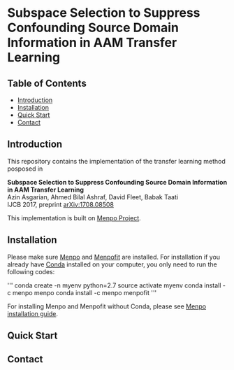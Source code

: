 # Subspace Selection to Suppress Confounding Source Domain Information in AAM Transfer Learning


## Table of Contents 
- [Introduction](#Introduction) 
- [Installation](#Installation)
- [Quick Start](#Quick_Start)
- [Contact](#Contact)



## Introduction

This repository contains the implementation of the transfer learning method posposed in 

**Subspace Selection to Suppress Confounding Source Domain Information in AAM Transfer Learning**    
Azin Asgarian, Ahmed Bilal Ashraf, David Fleet, Babak Taati   
IJCB 2017, preprint [arXiv:1708.08508](https://arxiv.org/abs/1708.08508)   

This implementation is built on [Menpo Project](https://github.com/menpo).

## Installation
Please make sure [Menpo](https://github.com/menpo/menpo) and [Menpofit](https://github.com/menpo/menpofit) are installed. For installation if you already have [Conda](https://conda.io/miniconda.html) installed on your computer, you only need to run the following codes:   

'''
conda create -n myenv python=2.7
source activate myenv
conda install -c menpo menpo
conda install -c menpo menpofit
'''   
   
For installing Menpo and Menpofit without Conda, please see [Menpo installation guide](http://www.menpo.org/installation/).

## Quick Start

## Contact
